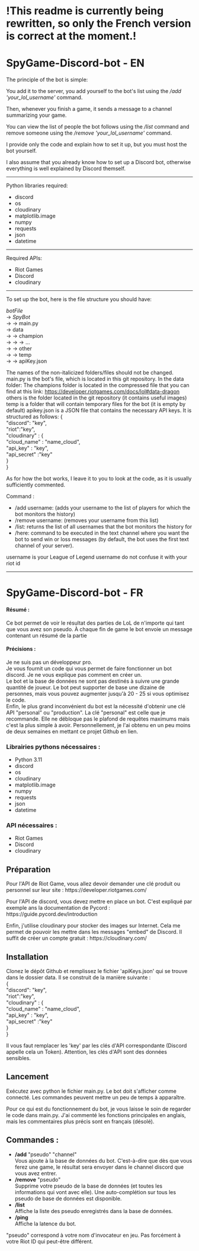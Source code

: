 <h1>!This readme is currently being rewritten, so only the French version is correct at the moment.!</h1>

# SpyGame-Discord-bot - EN

The principle of the bot is simple:

You add it to the server, you add yourself to the bot's list using the */add 'your_lol_username'* command.

Then, whenever you finish a game, it sends a message to a channel summarizing your game.

You can view the list of people the bot follows using the */list* command and remove someone using the */remove 'your_lol_username'* command.

I provide only the code and explain how to set it up, but you must host the bot yourself.

I also assume that you already know how to set up a Discord bot, otherwise everything is well explained by Discord themself.

*******

Python libraries required:
* discord
* os
* cloudinary
* matplotlib.image
* numpy
* requests
* json
* datetime

*******

Required APIs:
* Riot Games
* Discord
* cloudinary

*******

To set up the bot, here is the file structure you should have:

*botFile*<br>
-> *SpyBot*<br>
-> -> main.py<br>
-> data<br>
-> -> champion<br>
-> -> -> ...<br>
-> -> other<br>
-> -> temp<br>
-> -> apiKey.json<br>

The names of the non-italicized folders/files should not be changed.
main.py is the bot's file, which is located in this git repository.
In the data folder:
The champions folder is located in the compressed file that you can find at this link:
https://developer.riotgames.com/docs/lol#data-dragon
others is the folder located in the git repository (it contains useful images)
temp is a folder that will contain temporary files for the bot (it is empty by default)
apikey.json is a JSON file that contains the necessary API keys. It is structured as follows:
{ <br>
"discord": "key", <br>
"riot":"key",<br>
"cloudinary" : {<br>
"cloud_name" : "name_cloud",<br>
"api_key" : "key",<br>
"api_secret" :"key"<br>
}<br>
}<br>

As for how the bot works, I leave it to you to look at the code, as it is usually sufficiently commented.

Command :

* /add username: (adds your username to the list of players for which the bot monitors the history)
* /remove username: (removes your username from this list)
* /list: returns the list of all usernames that the bot monitors the history for
* /here: command to be executed in the text channel where you want the bot to send win or loss messages (by default, the bot uses the first text channel of your server).

username is your League of Legend username do not confuse it with your riot id

********************
<h1> SpyGame-Discord-bot - FR</h1>

<h4>Résumé :</h4>
<p>
Ce bot permet de voir le résultat des parties de LoL de n'importe qui tant que vous avez son pseudo. À chaque fin de game le bot envoie un message contenant un résumé de la partie
<p>

<h4>Précisions :</h4>
<p>
Je ne suis pas un développeur pro.
<br>
Je vous fournit un code qui vous permet de faire fonctionner un bot discord. Je ne vous explique pas comment en créer un.
<br>
Le bot et la base de données ne sont pas destinés à suivre une grande quantité de joueur. Le bot peut supporter de base une dizaine de personnes, mais vous pouvez augmenter jusqu'à 20 - 25 si vous optimisez le code.
<br>
Enfin, le plus grand inconvénient du bot est la nécessité d'obtenir une clé API "personal" ou "production". La clé "personal" est celle que je recommande. Elle ne débloque pas le plafond de requêtes maximums mais c'est la plus simple à avoir. Personnellement, je l'ai obtenu en un peu moins de deux semaines en mettant ce projet Github en lien.
</p>

<h3>Librairies pythons nécessaires :</h3>

* Python 3.11
* discord
* os
* cloudinary 
* matplotlib.image
* numpy
* requests
* json
* datetime

<h3>API nécessaires :</h3>

* Riot Games
* Discord
* cloudinary


<h2>Préparation</h2>

<p>Pour l'API de Riot Game, vous allez devoir demander une clé produit ou personnel sur leur site : <a>https://developer.riotgames.com/</a> </p>

<p>Pour l'API de discord, vous devez mettre en place un bot. C'est expliqué par exemple ans la documentation de Pycord : <a>https://guide.pycord.dev/introduction</a></p>

<p>Enfin, j'utilise cloudinary pour stocker des images sur Internet. Cela me permet de pouvoir les mettre dans les messages "embed" de Discord. Il suffit de créer un compte gratuit : <a>https://cloudinary.com/</a> </p>

<h2>Installation</h2>

<p>Clonez le dépôt Github et remplissez le fichier 'apiKeys.json' qui se trouve dans le dossier data.
Il se construit de la manière suivante : <br>
{ <br>
"discord": "key", <br>
"riot":"key",<br>
"cloudinary" : {<br>
"cloud_name" : "name_cloud",<br>
"api_key" : "key",<br>
"api_secret" :"key"<br>
}<br>
}<br>

Il vous faut remplacer les 'key' par les clés d'API correspondante (Discord appelle cela un Token). Attention, les clés d'API sont des données sensibles.
</p>

<h2>Lancement</h2>
<p>Exécutez avec python le fichier main.py. Le bot doit s'afficher comme connecté. Les commandes peuvent mettre un peu de temps à apparaître.</p>

<p>Pour ce qui est du fonctionnement du bot, je vous laisse le soin de regarder le code dans main.py. J'ai commenté les fonctions principales en anglais, mais les commentaires plus précis sont en français (désolé).</p>

<h2>Commandes :</h2>

<ul>
    <li><b>/add</b> "pseudo" "channel" <br>Vous ajoute à la base de données du bot. C'est-à-dire que dès que vous ferez une game, le résultat sera envoyer dans le channel discord que vous avez entrer.</li>
    <li><b>/remove</b> "pseudo"<br>Supprime votre pseudo de la base de données (et toutes les informations qui vont avec elle). Une auto-complétion sur tous les pseudo de base de données est disponible. </li>
    <li><b>/list</b><br>Affiche la liste des pseudo enregistrés dans la base de données.</li>
    <li><b>/ping</b><br>Affiche la latence du bot.</li>
</ul>

<p>"pseudo" correspond à votre nom d'invocateur en jeu. Pas forcément à votre Riot ID qui peut-être différent.</p>